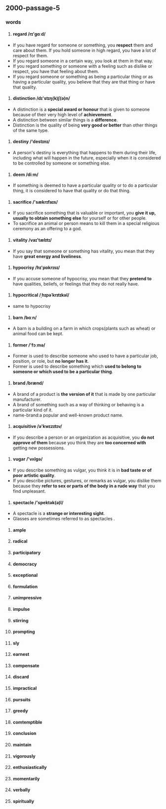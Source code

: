## 2000-passage-5


### words

1. #### regard /rɪ'gɑːd/
 - If you have regard for someone or something, you <b>respect</b> them and care about them. If you hold someone in high regard, you have a lot of respect for them.
 - If you regard someone in a certain way, you look at them in that way.
 - If you regard something or someone with a feeling such as dislike or respect, you have that feeling about them.
 - If you regard someone or something as being a particular thing or as having a particular quality, you believe that they are that thing or have that quality.
1. #### distinction /dɪ'stɪŋ(k)ʃ(ə)n/
 - A distinction is a <b>special award or honour</b> that is given to someone because of their very high level of <b>achievement</b>.
 - A distinction between similar things is a <b>difference</b>.
 - Distinction is the quality of being <b>very good or better</b> than other things of the same type.
1. #### destiny /'destɪnɪ/
 - A person's destiny is everything that happens to them during their life, including what will happen in the future, especially when it is considered to be controlled by someone or something else. 
1. #### deem /diːm/
 - If something is deemed to have a particular quality or to do a particular thing, it is considered to have that quality or do that thing.
1. #### sacrifice /'sækrɪfaɪs/ 
 - If you sacrifice something that is valuable or important, you <b>give it up, usually to obtain something else</b> for yourself or for other people. 
 - To sacrifice an animal or person means to kill them in a special religious ceremony as an offering to a god. 
1. #### vitality /vaɪ'tælɪtɪ/ 
 - If you say that someone or something has vitality, you mean that they have <b>great energy and liveliness</b>. 
1. #### hypocrisy /hɪ'pɒkrɪsɪ/ 
 - If you accuse someone of hypocrisy, you mean that they <b>pretend to</b> have qualities, beliefs, or feelings that they do not really have. 
1. #### hypocritical /ˌhɪpəˈkrɪtɪkəl/ 
- same to hypocrisy
1. #### barn /bɑːn/ 
 - A barn is a building on a farm in which crops(plants such as wheat) or animal food can be kept. 
1. #### former /'fɔːmə/ 
 - Former is used to describe someone who used to have a particular job, position, or role, but <b>no longer has it</b>. 
 - Former is used to describe something which <b>used to belong to someone or which used to be a particular thing</b>. 
1. #### brand /brænd/  
 - A brand of a product is <b>the version of it</b> that is made by one particular manufacturer. 
 - A brand of something such as a way of thinking or behaving is a particular kind of it. 
 - name-brand:a popular and well-known product name.
1. #### acquisitive /ə'kwɪzɪtɪv/ 
 - If you describe a person or an organization as acquisitive, you <b>do not approve of them</b> because you think they are <b>too concerned with</b> getting new possessions. 
1. #### vugar /'vʌlgə/  
 - If you describe something as vulgar, you think it is in <b>bad taste or of poor artistic quality</b>. 
 - If you describe pictures, gestures, or remarks as vulgar, you dislike them because they <b>refer to sex or parts of the body in a rude way</b> that you find unpleasant. 
1. #### spectacle /'spektək(ə)l/ 
 - A spectacle is a <b>strange or interesting sight</b>. 
 - Glasses are sometimes referred to as spectacles .
1. #### ample
1. #### radical
1. #### participatory
1. #### democracy
1. #### exceptional
1. #### formulation
1. #### unimpressive
1. #### impulse
1. #### stirring
1. #### prompting
1. #### sly
1. #### earnest
1. #### compensate
1. #### discard
1. #### impractical
1. #### pursuits
1. #### greedy
1. #### comtemptible
1. #### conclusion
1. #### maintain
1. #### vigorously
1. #### enthusiastically
1. #### momentarily
1. #### verbally
1. #### spiritually
